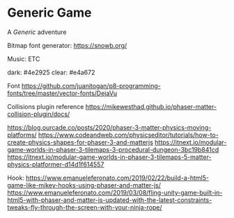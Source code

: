 
# Generic Game

A *Generic* adventure

Bitmap font generator:
https://snowb.org/

Music: ETC

dark:
#4e2925
clear:
#e4a672

Font
https://github.com/juanitogan/p8-programming-fonts/tree/master/vector-fonts/DejaVu

Collisions plugin reference
https://mikewesthad.github.io/phaser-matter-collision-plugin/docs/

https://blog.ourcade.co/posts/2020/phaser-3-matter-physics-moving-platforms/
https://www.codeandweb.com/physicseditor/tutorials/how-to-create-physics-shapes-for-phaser-3-and-matterjs
https://itnext.io/modular-game-worlds-in-phaser-3-tilemaps-3-procedural-dungeon-3bc19b841cd
https://itnext.io/modular-game-worlds-in-phaser-3-tilemaps-5-matter-physics-platformer-d14d1f614557

Hook:
https://www.emanueleferonato.com/2019/02/22/build-a-html5-game-like-mikey-hooks-using-phaser-and-matter-js/
https://www.emanueleferonato.com/2019/03/08/fling-unity-game-built-in-html5-with-phaser-and-matter-js-updated-with-the-latest-constraints-tweaks-fly-through-the-screen-with-your-ninja-rope/